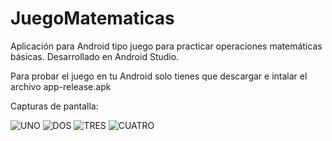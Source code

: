 # JuegoMatematicas
Aplicación para Android tipo juego para practicar operaciones matemáticas básicas. Desarrollado en Android Studio.  

Para probar el juego en tu Android solo tienes que descargar e intalar el archivo app-release.apk  

Capturas de pantalla:  

![UNO](https://github.com/Sewash1/JuegoMatematicas/assets/113949314/a007163f-46ae-4228-9c7e-b6a3378b4928)
![DOS](https://github.com/Sewash1/JuegoMatematicas/assets/113949314/b8160ed6-8805-4fe9-8ced-10e8cd12b563)
![TRES](https://github.com/Sewash1/JuegoMatematicas/assets/113949314/61046df6-eae1-4343-80b1-6c7d6e29a3e7)
![CUATRO](https://github.com/Sewash1/JuegoMatematicas/assets/113949314/9bf208db-326a-4d89-80ed-b0c86c3517b5)
